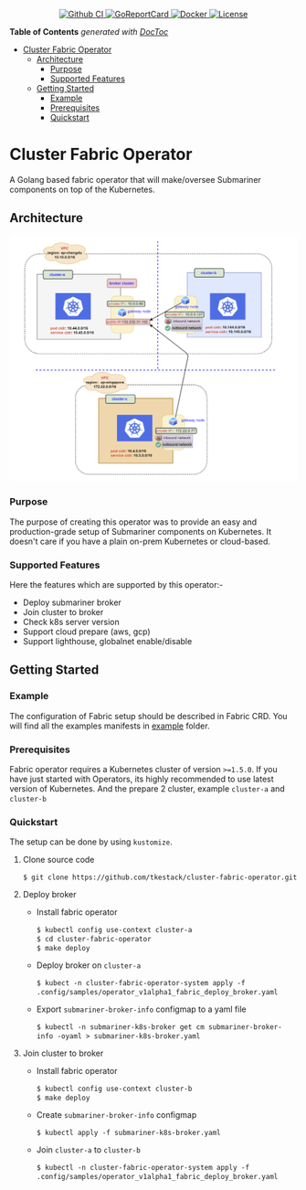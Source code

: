 <p align="center">
  <a href="https://github.com/tkestack/cluster-fabric-operator">
    <img src="https://github.com/tkestack/cluster-fabric-operator/workflows/CI%20Pipeline/badge.svg" alt="Github CI">
  </a>
  <a href="https://goreportcard.com/report/github.com/tkestack/cluster-fabric-operator">
    <img src="https://goreportcard.com/badge/github.com/tkestack/cluster-fabric-operator" alt="GoReportCard">
  </a>
  <a href="https://quay.io/repository/danielxlee/cluster-fabric-operator">
    <img src="https://img.shields.io/badge/container-ready-green" alt="Docker">
  </a>
  <a href="https://github.com/tkestack/cluster-fabric-operator/master/LICENSE">
    <img src="https://img.shields.io/badge/License-Apache%202.0-blue.svg" alt="License">
  </a>
</p>

<!-- START doctoc generated TOC please keep comment here to allow auto update -->
<!-- DON'T EDIT THIS SECTION, INSTEAD RE-RUN doctoc TO UPDATE -->
**Table of Contents**  *generated with [DocToc](https://github.com/thlorenz/doctoc)*

- [Cluster Fabric Operator](#cluster-fabric-operator)
  - [Architecture](#architecture)
    - [Purpose](#purpose)
    - [Supported Features](#supported-features)
  - [Getting Started](#getting-started)
    - [Example](#example)
    - [Prerequisites](#prerequisites)
    - [Quickstart](#quickstart)

<!-- END doctoc generated TOC please keep comment here to allow auto update -->

# Cluster Fabric Operator

A Golang based fabric operator that will make/oversee Submariner components on top of the Kubernetes.

## Architecture

<div align="center">
    <img src="./docs/icons/submariner-arch.png">
</div>

### Purpose

The purpose of creating this operator was to provide an easy and production-grade setup of Submariner components on Kubernetes. It doesn't care if you have a plain on-prem Kubernetes or cloud-based.

### Supported Features

Here the features which are supported by this operator:-

- Deploy submariner broker
- Join cluster to broker
- Check k8s server version
- Support cloud prepare (aws, gcp)
- Support lighthouse, globalnet enable/disable

## Getting Started

### Example

The configuration of Fabric setup should be described in Fabric CRD. You will find all the examples manifests in [example](./config/samples) folder.

### Prerequisites

Fabric operator requires a Kubernetes cluster of version `>=1.5.0`. If you have just started with Operators, its highly recommended to use latest version of Kubernetes. And the prepare 2 cluster, example `cluster-a` and `cluster-b`

### Quickstart

The setup can be done by using `kustomize`.

1. Clone source code

    ```shell
    $ git clone https://github.com/tkestack/cluster-fabric-operator.git
    ```

1. Deploy broker

    - Install fabric operator

      ```shell
      $ kubectl config use-context cluster-a
      $ cd cluster-fabric-operator
      $ make deploy
      ```

    - Deploy broker on `cluster-a`
  
      ```shell
      $ kubect -n cluster-fabric-operator-system apply -f .config/samples/operator_v1alpha1_fabric_deploy_broker.yaml
      ```

    - Export `submariner-broker-info` configmap to a yaml file

      ```shell
      $ kubectl -n submariner-k8s-broker get cm submariner-broker-info -oyaml > submariner-k8s-broker.yaml
      ```

1. Join cluster to broker

     - Install fabric operator

       ```shell
       $ kubectl config use-context cluster-b
       $ make deploy
       ```

     - Create `submariner-broker-info` configmap

       ```shell
       $ kubectl apply -f submariner-k8s-broker.yaml
       ```

     - Join `cluster-a` to `cluster-b`

       ```shell
       $ kubectl -n cluster-fabric-operator-system apply -f .config/samples/operator_v1alpha1_fabric_deploy_broker.yaml
       ```

